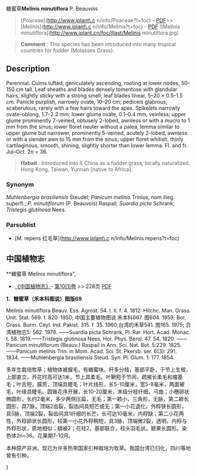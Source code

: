 糖蜜草**Melinis minutiflora** P. Beauvois

> [Poaceae](http://www.iplant\.c n/info/Poaceae?t=foc) - [PDF](http://www.iplant.cn/foc/pdf/Poaceae.pdf)>>[Melinis](http://www.iplant\.c n/info/Melinis?t=foc) - [PDF](http://www.iplant.cn/foc/pdf/Melinis.pdf)
![Melinis minutiflora](http://www.iplant.cn/foc/illast/Melinis minutiflora.jpg)

> **Comment** : 
> This species has been introduced into many tropical countries for fodder (Molasses Grass).

## Description

Perennial. Culms tufted, geniculately ascending, rooting at lower nodes, 50–150 cm tall. Leaf sheaths and blades densely tomentose with glandular hairs, slightly sticky with a strong smell; leaf blades linear, 5–20 × 0.5–1.5 cm. Panicle purplish, narrowly ovate, 10–20 cm; pedicels glabrous, scaberulous, rarely with a few hairs toward the apex. Spikelets narrowly ovate-oblong, 1.7–2.2 mm; lower glume ovate, 0.1–0.4 mm, veinless; upper glume prominently 7-veined, obtusely 2-lobed, awnless or with a mucro to 1 mm from the sinus; lower floret neuter without a palea, lemma similar to upper glume but narrower, prominently 5-veined, acutely 2-lobed, awnless or with a slender awn to 15 mm from the sinus; upper floret whitish, thinly cartilaginous, smooth, shining, slightly shorter than lower lemma. Fl. and fr. Jul–Oct. 2*n* = 36.

> **Habait** : 
> Introduced into S China as a fodder grass, locally naturalized. Hong Kong, Taiwan, Yunnan [native to Africa].

### Synonym
*Muhlenbergia brasiliensis* Steudel; *Panicum melinis* Trinius, nom illeg. superfl.; *P. minutiflorum* (P. Beauvois) Raspail; *Suardia picta* Schrank; *Tristegis glutinosa* Nees.


### Parsublist

* [M.  repens  红毛草](http://www.iplant\.c n/info/Melinis repens?t=foc)

## 中国植物志


**糖蜜草 Melinis minutiflora",

* [《中国植物志》](http://www.iplant.cn/frps)- [第10(1)卷](http://www.iplant.cn/frps/vol/10(1)) >> 228页 [PDF](http://www.iplant.cn/frps/pdf/10(1)/228.pdf)

**1．糖蜜草（禾本科图说）图版69**

Melinis minutiflora Beauv. Ess. Agrost. 54. t. ll. f. 4. 1812: Hitchc. Man. Grass. Unit. Stat. 569. f. 820. 1950; 中国主要植物图说 禾本科667. 图604. 1959; Bor, Grass. Burm. Ceyl. Ind. Pakist. 315. f. 35. 1960;台湾的禾草541. 图165. 1975; 合湾植物志5: 562. 1978. ——Suardia picta Schrank, Pl. Rar. Hort. Acad. Monac. t. 58. 1819.——Tristegis glutinosa Nees, Hor. Phys. Berol. 47. 54. 1820. ——Panicum minutiflorum (Beauv.) Raspail in Ann. Sci. Nat. Bot. 5:229. 1825. ——Panicum melinis Trin. in Mom. Acad. Sci. St. Pkersb. ser. 6(3): 291. 1834. ——Muhlenbergia brasiliensis Steud. Syn. Pl. Glum. 1: 177. 1854.

多年生栽培牧草；植物体被腺毛，有糖蜜味。秆多分枝，基部平卧，于节上生根，上部直立，开花时高可达1米，节上具柔毛。叶鞘短于节间，疏被长柔毛和瘤基毛；叶舌短，膜质，顶端具睫毛；叶片线形，长5-10厘米，宽5-8毫米，两面被毛，叶缘具睫毛。圆锥花序开展，长10-20厘米，末级分枝纤细，弓曲；小穗卵状椭圆形，长约2毫米，多少两侧压扁，无毛；第一颖小，三角形，无脉，第二颖长圆形，具7脉，顶端2齿裂，裂齿间具短芒或无；第一小花退化，外稃狭长圆形，具5脉，顶端2裂，裂齿间具1纤细的长芒，长可达10毫米，内稃缺；第二小花两性，外稃卵状长圆形，较第一小花外稃稍短，具3脉，顶端微2裂，透明，内稃与外稃形状，质地相似；鳞被2；花柱2，基部联合，柱头羽毛状。颖果长圆形。染色体2n=36。花果期7-10月。

本种原产非洲，现已为许多热带国家引种栽培为牧草。我国台湾已归化，四川等地曾有引种。


}
